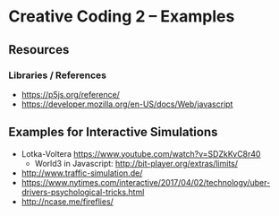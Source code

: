 # Creative Coding 2 – Examples


## Resources

### Libraries / References
- https://p5js.org/reference/
- https://developer.mozilla.org/en-US/docs/Web/javascript

## Examples for Interactive Simulations
- Lotka-Voltera https://www.youtube.com/watch?v=SDZkKvC8r40
    - World3 in Javascript: http://bit-player.org/extras/limits/
- http://www.traffic-simulation.de/
- https://www.nytimes.com/interactive/2017/04/02/technology/uber-drivers-psychological-tricks.html
- http://ncase.me/fireflies/
